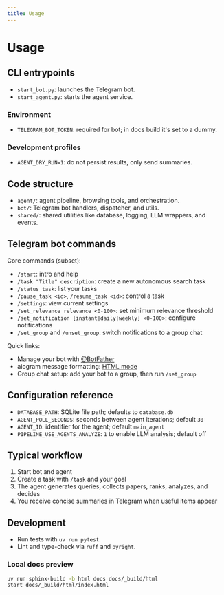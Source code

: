 ```yaml
---
title: Usage
---
```


# Usage

## CLI entrypoints

- `start_bot.py`: launches the Telegram bot.
- `start_agent.py`: starts the agent service.

### Environment

- `TELEGRAM_BOT_TOKEN`: required for bot; in docs build it's set to a dummy.

### Development profiles

- `AGENT_DRY_RUN=1`: do not persist results, only send summaries.

## Code structure

- `agent/`: agent pipeline, browsing tools, and orchestration.
- `bot/`: Telegram bot handlers, dispatcher, and utils.
- `shared/`: shared utilities like database, logging, LLM wrappers, and events.

## Telegram bot commands

Core commands (subset):

- `/start`: intro and help
- `/task "Title" description`: create a new autonomous search task
- `/status_task`: list your tasks
- `/pause_task <id>`, `/resume_task <id>`: control a task
- `/settings`: view current settings
- `/set_relevance relevance <0-100>`: set minimum relevance threshold
- `/set_notification [instant|daily|weekly] <0-100>`: configure notifications
- `/set_group` and `/unset_group`: switch notifications to a group chat

Quick links:

- Manage your bot with [@BotFather](https://t.me/BotFather)
- aiogram message formatting: [HTML mode](https://core.telegram.org/bots/api#formatting-options)
- Group chat setup: add your bot to a group, then run `/set_group`

## Configuration reference

- `DATABASE_PATH`: SQLite file path; defaults to `database.db`
- `AGENT_POLL_SECONDS`: seconds between agent iterations; default `30`
- `AGENT_ID`: identifier for the agent; default `main_agent`
- `PIPELINE_USE_AGENTS_ANALYZE`: `1` to enable LLM analysis; default off

## Typical workflow

1. Start bot and agent
2. Create a task with `/task` and your goal
3. The agent generates queries, collects papers, ranks, analyzes, and decides
4. You receive concise summaries in Telegram when useful items appear

## Development

- Run tests with `uv run pytest`.
- Lint and type-check via `ruff` and `pyright`.

### Local docs preview

```bash
uv run sphinx-build -b html docs docs/_build/html
start docs/_build/html/index.html
```



